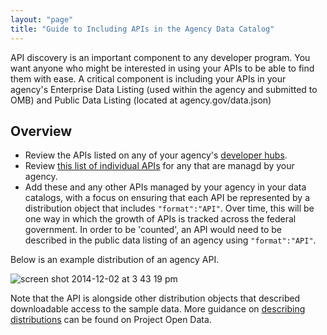 ```yaml
---
layout: "page"
title: "Guide to Including APIs in the Agency Data Catalog"
---
```


API discovery is an important component to any developer program.  You want anyone who might be interested in using your APIs to be able to find them with ease.  A critical component is including your APIs in your agency's Enterprise Data Listing (used within the agency and submitted to OMB) and Public Data Listing (located at agency.gov/data.json) 

## Overview

* Review the APIs listed on any of your agency's [developer hubs](http://18f.github.io/API-All-the-X/pages/developer_hubs).  
* Review [this list of individual APIs](http://18f.github.io/API-All-the-X/pages/individual_apis) for any that are managd by your agency.  
* Add these and any other APIs managed by your agency in your data catalogs, with a focus on ensuring that each API be represented by a distribution object that includes `"format":"API"`.  Over time, this will be one way in which the growth of APIs is tracked across the federal government.  In order to be 'counted', an API would need to be described in the public data listing of an agency using `"format":"API"`.  

Below is an example distribution of an agency API.  

![screen shot 2014-12-02 at 3 43 19 pm](https://cloud.githubusercontent.com/assets/633088/5270545/fc4cda6a-7a39-11e4-909f-4708a255e928.png)

Note that the API is alongside other distribution objects that described downloadable access to the sample data.  More guidance on [describing distributions](https://project-open-data.cio.gov/v1.1/schema/#distribution) can be found on Project Open Data.  
